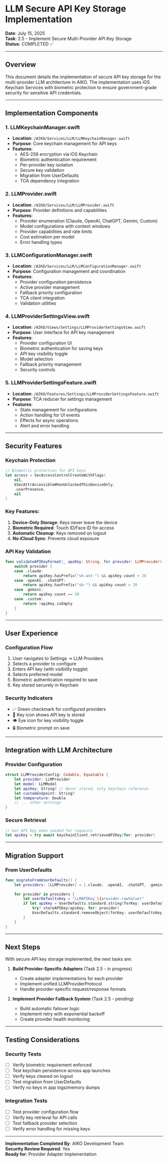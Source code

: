 # LLM Secure API Key Storage Implementation

**Date**: July 15, 2025  
**Task**: 2.5 - Implement Secure Multi-Provider API Key Storage  
**Status**: COMPLETED ✅  

---

## Overview

This document details the implementation of secure API key storage for the multi-provider LLM architecture in AIKO. The implementation uses iOS Keychain Services with biometric protection to ensure government-grade security for sensitive API credentials.

---

## Implementation Components

### 1. LLMKeychainManager.swift
- **Location**: `/AIKO/Services/LLM/LLMKeychainManager.swift`
- **Purpose**: Core keychain management for API keys
- **Features**:
  - AES-256 encryption via iOS Keychain
  - Biometric authentication requirement
  - Per-provider key isolation
  - Secure key validation
  - Migration from UserDefaults
  - TCA dependency integration

### 2. LLMProvider.swift
- **Location**: `/AIKO/Services/LLM/LLMProvider.swift`
- **Purpose**: Provider definitions and capabilities
- **Features**:
  - Provider enumeration (Claude, OpenAI, ChatGPT, Gemini, Custom)
  - Model configurations with context windows
  - Provider capabilities and rate limits
  - Cost estimation per model
  - Error handling types

### 3. LLMConfigurationManager.swift
- **Location**: `/AIKO/Services/LLM/LLMConfigurationManager.swift`
- **Purpose**: Configuration management and coordination
- **Features**:
  - Provider configuration persistence
  - Active provider management
  - Fallback priority configuration
  - TCA client integration
  - Validation utilities

### 4. LLMProviderSettingsView.swift
- **Location**: `/AIKO/Views/Settings/LLMProviderSettingsView.swift`
- **Purpose**: User interface for API key management
- **Features**:
  - Provider configuration UI
  - Biometric authentication for saving keys
  - API key visibility toggle
  - Model selection
  - Fallback priority management
  - Security controls

### 5. LLMProviderSettingsFeature.swift
- **Location**: `/AIKO/Features/Settings/LLMProviderSettingsFeature.swift`
- **Purpose**: TCA reducer for settings management
- **Features**:
  - State management for configurations
  - Action handling for UI events
  - Effects for async operations
  - Alert and error handling

---

## Security Features

### Keychain Protection
```swift
// Biometric protection for API keys
let access = SecAccessControlCreateWithFlags(
    nil,
    kSecAttrAccessibleWhenUnlockedThisDeviceOnly,
    .userPresence,
    nil
)
```

### Key Features:
1. **Device-Only Storage**: Keys never leave the device
2. **Biometric Required**: Touch ID/Face ID for access
3. **Automatic Cleanup**: Keys removed on logout
4. **No iCloud Sync**: Prevents cloud exposure

### API Key Validation
```swift
func validateAPIKeyFormat(_ apiKey: String, for provider: LLMProvider) -> Bool {
    switch provider {
    case .claude:
        return apiKey.hasPrefix("sk-ant-") && apiKey.count > 20
    case .openAI, .chatGPT:
        return apiKey.hasPrefix("sk-") && apiKey.count > 20
    case .gemini:
        return apiKey.count == 39
    case .custom:
        return !apiKey.isEmpty
    }
}
```

---

## User Experience

### Configuration Flow
1. User navigates to Settings → LLM Providers
2. Selects a provider to configure
3. Enters API key (with visibility toggle)
4. Selects preferred model
5. Biometric authentication required to save
6. Key stored securely in Keychain

### Security Indicators
- ✅ Green checkmark for configured providers
- 🔑 Key icon shows API key is stored
- 👁️ Eye icon for key visibility toggle
- 🔒 Biometric prompt on save

---

## Integration with LLM Architecture

### Provider Configuration
```swift
struct LLMProviderConfig: Codable, Equatable {
    let provider: LLMProvider
    let model: LLMModel
    let apiKey: String? // Never stored, only keychain reference
    let customEndpoint: String?
    let temperature: Double
    // ... other settings
}
```

### Secure Retrieval
```swift
// Get API key when needed for requests
let apiKey = try await keychainClient.retrieveAPIKey(for: provider)
```

---

## Migration Support

### From UserDefaults
```swift
func migrateFromUserDefaults() {
    let providers: [LLMProvider] = [.claude, .openAI, .chatGPT, .gemini]
    
    for provider in providers {
        let userDefaultsKey = "LLMAPIKey_\(provider.rawValue)"
        if let apiKey = UserDefaults.standard.string(forKey: userDefaultsKey) {
            try? storeAPIKey(apiKey, for: provider)
            UserDefaults.standard.removeObject(forKey: userDefaultsKey)
        }
    }
}
```

---

## Next Steps

With secure API key storage implemented, the next tasks are:

1. **Build Provider-Specific Adapters** (Task 2.5 - in progress)
   - Create adapter implementations for each provider
   - Implement unified LLMProviderProtocol
   - Handle provider-specific request/response formats

2. **Implement Provider Fallback System** (Task 2.5 - pending)
   - Build automatic failover logic
   - Implement retry with exponential backoff
   - Create provider health monitoring

---

## Testing Considerations

### Security Tests
- [ ] Verify biometric requirement enforced
- [ ] Test keychain persistence across app launches
- [ ] Verify keys cleared on logout
- [ ] Test migration from UserDefaults
- [ ] Verify no keys in app logs/memory dumps

### Integration Tests
- [ ] Test provider configuration flow
- [ ] Verify key retrieval for API calls
- [ ] Test fallback provider selection
- [ ] Verify error handling for missing keys

---

**Implementation Completed By**: AIKO Development Team  
**Security Review Required**: Yes  
**Ready for**: Provider Adapter Implementation